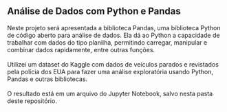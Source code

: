## Análise de Dados com Python e Pandas
Neste projeto será apresentada a biblioteca Pandas, uma biblioteca Python de código aberto para análise de dados. Ela dá ao Python a capacidade de trabalhar com dados do tipo planilha, permitindo carregar, manipular e combinar dados rapidamente, entre outras funções.
<br><br>
Utilizei um dataset do Kaggle com dados de veículos parados e revistados pela polícia dos EUA para fazer uma análise exploratória usando Python, Pandas e outras bibliotecas.
<br><br>
O resultado está em um arquivo do Jupyter Notebook, salvo nesta pasta deste repositório.
